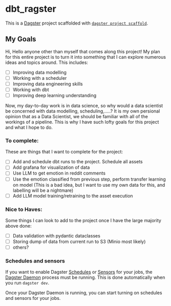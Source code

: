 # dbt_ragster

This is a [Dagster](https://dagster.io/) project scaffolded with [`dagster project scaffold`](https://docs.dagster.io/getting-started/create-new-project).


## My Goals
Hi, Hello anyone other than myself that comes along this project! My plan for this entire project is to turn it into something that I can explore numerous ideas and topics around. This includes:
- [ ] Improving data modelling
- [ ] Working with a scheduler
- [ ] Improving data engineering skills
- [ ] Working with dbt
- [ ] Improving deep learning understanding

Now, my day-to-day work is in data science, so why would a data scientist be concerned with data modelling, scheduling,.....? It is my own persional opinion that as a Data Scientist, we should be familiar with all of the workings of a pipeline. This is why I have such lofty goals for this project and what I hope to do.

### To complete:
These are things that I want to complete for the project:
- [ ] Add and schedule dbt runs to the project. Schedule all assets
- [ ] Add grafana for visualization of data
- [ ] Use LLM to get emotion in reddit comments
- [ ] Use the emotion classified from previous step, perform transfer learning on model (This is a bad idea, but I want to use my own data for this, and labelling will be a nightmare)
- [ ] Add LLM model training/retraining to the asset execution

### Nice to Haves:
Some things I can look to add to the project once I have the large majority above done:
- [ ] Data validation with pydantic dataclasses
- [ ] Storing dump of data from current run to S3 (Minio most likely)
- [ ] others?

### Schedules and sensors

If you want to enable Dagster [Schedules](https://docs.dagster.io/concepts/partitions-schedules-sensors/schedules) or [Sensors](https://docs.dagster.io/concepts/partitions-schedules-sensors/sensors) for your jobs, the [Dagster Daemon](https://docs.dagster.io/deployment/dagster-daemon) process must be running. This is done automatically when you run `dagster dev`.

Once your Dagster Daemon is running, you can start turning on schedules and sensors for your jobs.